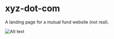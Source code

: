 # xyz-dot-com
A landing page for a mutual fund website (not real).

![Alt text](https://media.giphy.com/media/XrYKTpJYRjp3aKT6Be/giphy.gif)


